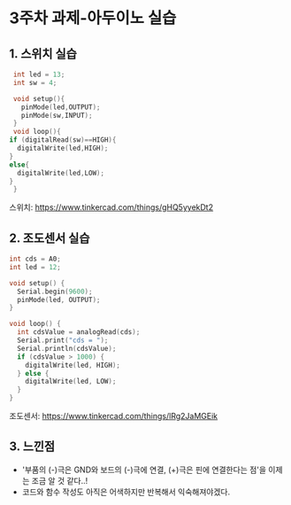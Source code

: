 # 3주차 과제-아두이노 실습
## 1. 스위치 실습
```c
 int led = 13;
 int sw = 4;

 void setup(){
   pinMode(led,OUTPUT);
   pinMode(sw,INPUT);
 }
 void loop(){
if (digitalRead(sw)==HIGH){
  digitalWrite(led,HIGH);
}
else{
  digitalWrite(led,LOW);
}
 }
```
스위치: https://www.tinkercad.com/things/gHQ5yyekDt2

## 2. 조도센서 실습
```c
int cds = A0;
int led = 12;

void setup() {
  Serial.begin(9600);
  pinMode(led, OUTPUT);
}

void loop() {
  int cdsValue = analogRead(cds);
  Serial.print("cds = ");
  Serial.println(cdsValue);
  if (cdsValue > 1000) {
    digitalWrite(led, HIGH);
  } else {
    digitalWrite(led, LOW);
  }
}
```
조도센서: https://www.tinkercad.com/things/lRg2JaMGEik

## 3. 느낀점
* '부품의 (-)극은 GND와 보드의 (-)극에 연결, (+)극은 핀에 연결한다는 점'을 이제는 조금 알 것 같다..!
* 코드와 함수 작성도 아직은 어색하지만 반복해서 익숙해져야겠다.
